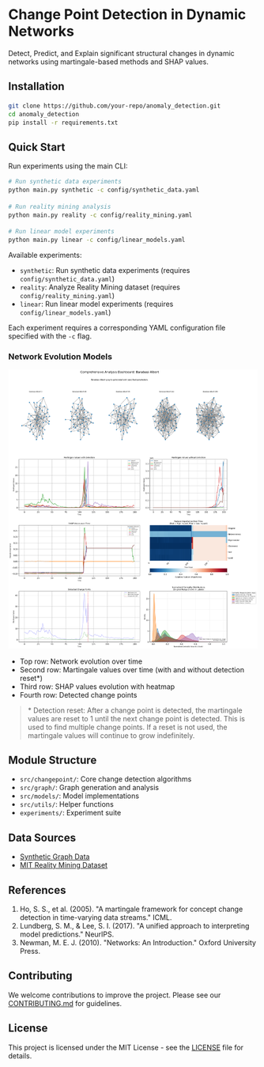 # Change Point Detection in Dynamic Networks

Detect, Predict, and Explain significant structural changes in dynamic networks using martingale-based methods and SHAP values.

## Installation

```bash
git clone https://github.com/your-repo/anomaly_detection.git
cd anomaly_detection
pip install -r requirements.txt
```

## Quick Start

Run experiments using the main CLI:

```bash
# Run synthetic data experiments
python main.py synthetic -c config/synthetic_data.yaml

# Run reality mining analysis
python main.py reality -c config/reality_mining.yaml

# Run linear model experiments
python main.py linear -c config/linear_models.yaml
```

Available experiments:
- `synthetic`: Run synthetic data experiments (requires `config/synthetic_data.yaml`)
- `reality`: Analyze Reality Mining dataset (requires `config/reality_mining.yaml`)
- `linear`: Run linear model experiments (requires `config/linear_models.yaml`)

Each experiment requires a corresponding YAML configuration file specified with the `-c` flag.

### Network Evolution Models
![Barabási-Albert Analysis](assets/comp_ba.png)

- Top row: Network evolution over time
- Second row: Martingale values over time (with and without detection reset*)
- Third row: SHAP values evolution with heatmap
- Fourth row: Detected change points

> \* Detection reset: After a change point is detected, the martingale values are reset to 1 until the next change point is detected. This is used to find multiple change points. If a reset is not used, the martingale values will continue to grow indefinitely.

## Module Structure

- `src/changepoint/`: Core change detection algorithms
- `src/graph/`: Graph generation and analysis
- `src/models/`: Model implementations
- `src/utils/`: Helper functions
- `experiments/`: Experiment suite

## Data Sources

- [Synthetic Graph Data](src/config/synthetic_data_config.yaml)
- [MIT Reality Mining Dataset](https://realitycommons.media.mit.edu/realitymining.html)

## References

1. Ho, S. S., et al. (2005). "A martingale framework for concept change detection in time-varying data streams." ICML.
2. Lundberg, S. M., & Lee, S. I. (2017). "A unified approach to interpreting model predictions." NeurIPS.
3. Newman, M. E. J. (2010). "Networks: An Introduction." Oxford University Press.

## Contributing

We welcome contributions to improve the project. Please see our [CONTRIBUTING.md](CONTRIBUTING.md) for guidelines.

## License

This project is licensed under the MIT License - see the [LICENSE](LICENSE) file for details.